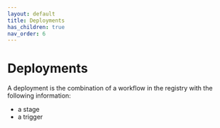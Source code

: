 ```yaml
---
layout: default
title: Deployments
has_children: true
nav_order: 6
---
```


# Deployments

A deployment is the combination of a workflow in the registry with the following information:

- a stage
- a trigger
